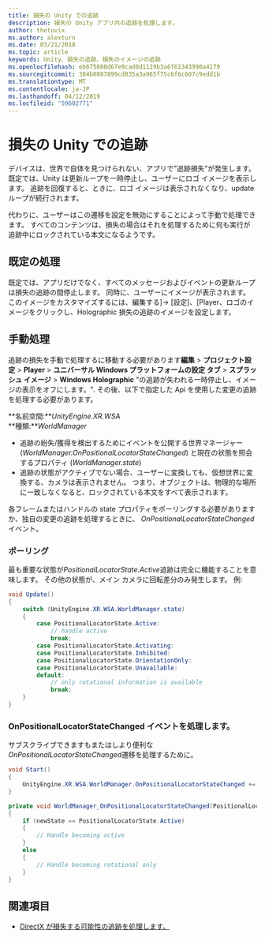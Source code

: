 ```yaml
---
title: 損失の Unity での追跡
description: 損失の Unity アプリ内の追跡を処理します。
author: thetuvix
ms.author: alexturn
ms.date: 03/21/2018
ms.topic: article
keywords: Unity、損失の追跡、損失のイメージの追跡
ms.openlocfilehash: eb675860d67e9cad0d1129b3a6f61343990a4179
ms.sourcegitcommit: 384b0087899cd835a3a965f75c6f6c607c9edd1b
ms.translationtype: MT
ms.contentlocale: ja-JP
ms.lasthandoff: 04/12/2019
ms.locfileid: "59602771"
---
```

# <a name="tracking-loss-in-unity"></a>損失の Unity での追跡

デバイスは、世界で自体を見つけられない、アプリで"追跡損失"が発生します。 既定では、Unity は更新ループを一時停止し、ユーザーにロゴ イメージを表示します。 追跡を回復すると、ときに、ロゴ イメージは表示されなくなり、update ループが続行されます。

代わりに、ユーザーはこの遷移を設定を無効にすることによって手動で処理できます。 すべてのコンテンツは、損失の場合はそれを処理するために何も実行が追跡中にロックされている本文になるようです。

## <a name="default-handling"></a>既定の処理

既定では、アプリだけでなく、すべてのメッセージおよびイベントの更新ループは損失の追跡の間停止します。 同時に、ユーザーにイメージが表示されます。 このイメージをカスタマイズするには、編集する]-> [設定]、[Player、ロゴのイメージをクリックし、Holographic 損失の追跡のイメージを設定します。

## <a name="manual-handling"></a>手動処理

追跡の損失を手動で処理するに移動する必要があります**編集** > **プロジェクト設定** > **Player**  >  **ユニバーサル Windows プラットフォームの設定 タブ** > **スプラッシュ イメージ** > **Windows Holographic** "の追跡が失われる一時停止し、イメージの表示をオフにします。". その後、以下で指定した Api を使用した変更の追跡を処理する必要があります。

**名前空間:***UnityEngine.XR.WSA*<br>
**種類:***WorldManager*

* 追跡の紛失/獲得を検出するためにイベントを公開する世界マネージャー (*WorldManager.OnPositionalLocatorStateChanged*) と現在の状態を照会するプロパティ (*WorldManager.state*)
* 追跡の状態がアクティブでない場合、ユーザーに変換しても、仮想世界に変換する、カメラは表示されません。 つまり、オブジェクトは、物理的な場所に一致しなくなると、ロックされている本文をすべて表示されます。

各フレームまたはハンドルの state プロパティをポーリングする必要がありますか、独自の変更の追跡を処理するときに、 *OnPositionalLocatorStateChanged*イベント。

### <a name="polling"></a>ポーリング

最も重要な状態が*PositionalLocatorState.Active*追跡は完全に機能することを意味します。 その他の状態が、メイン カメラに回転差分のみ発生します。 例:

```cs
void Update()
{
    switch (UnityEngine.XR.WSA.WorldManager.state)
    {
        case PositionalLocatorState.Active:
            // handle active
            break;
        case PositionalLocatorState.Activating:
        case PositionalLocatorState.Inhibited:
        case PositionalLocatorState.OrientationOnly:
        case PositionalLocatorState.Unavailable:
        default:
            // only rotational information is available
            break;
    }
}
```

### <a name="handling-the-onpositionallocatorstatechanged-event"></a>OnPositionalLocatorStateChanged イベントを処理します。

サブスクライブできますもまたはしより便利な*OnPositionalLocatorStateChanged*遷移を処理するために。

```cs
void Start()
{
    UnityEngine.XR.WSA.WorldManager.OnPositionalLocatorStateChanged += WorldManager_OnPositionalLocatorStateChanged;
}

private void WorldManager_OnPositionalLocatorStateChanged(PositionalLocatorState oldState, PositionalLocatorState newState)
{
    if (newState == PositionalLocatorState.Active)
    {
        // Handle becoming active
    }
    else
    {
        // Handle becoming rotational only
    }
}
```

## <a name="see-also"></a>関連項目
* [DirectX が損失する可能性の追跡を処理します。](coordinate-systems-in-directx.md#handling-tracking-loss)
